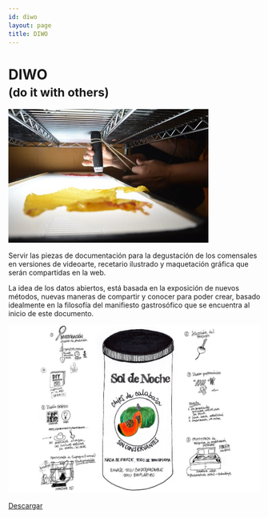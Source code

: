 ```yaml
---
id: diwo
layout: page
title: DIWO
---
```


# DIWO <br><small>(do it with others)</small>
<span class="image fit"><img src="images/diwo/laboratorio.jpg"></span>

Servir las piezas de documentación para la degustación de los comensales en versiones de videoarte, recetario ilustrado y maquetación gráfica que serán compartidas en la web.

La idea de los datos abiertos, está basada en la exposición de nuevos métodos, nuevas maneras de compartir y conocer para poder crear, basado idealmente en la filosofía del manifiesto gastrosófico que se encuentra al inicio de este documento.

<span class="image fit"><img src="images/diwo/portada.jpg"></span>
<div class="align-right">
  <a href="#" class="button primary">Descargar</a>
</div>
